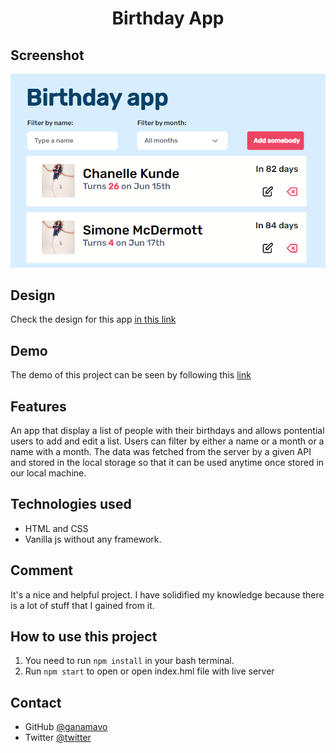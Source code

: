 <h1 align="center">Birthday App</h1>

## Screenshot
![Finished app screenshot](./assets/finished_app_screenshot.png)
## Design
  Check the design for this app [in this link](https://www.figma.com/file/dqm7MLlazeGPjqyi3UU3fM/Birthday-App-(Copy)?node-id=7%3A72)
## Demo
 The demo of this project can be seen by following this [link](https://birthday-app-rinon.netlify.app/)
## Features
An app that display a list of people with their birthdays and allows pontential users to add and edit a list. 
Users can filter by either a name or a month or a name with a month.
The data was fetched from the server by a given API and stored in the local storage so that it can be used anytime once stored in our local machine.
 
## Technologies used
- HTML and CSS
- Vanilla js without any framework.


## Comment
It's a nice and helpful project. I have solidified my knowledge because there is a lot of stuff that I gained from it.

## How to use this project
1. You need to run `npm install` in your bash terminal.
1. Run `npm start` to open or open index.hml file with live server

## Contact
 
-  GitHub [@ganamavo](https://github.com/ganamavo)
-  Twitter [@twitter](https://twitter.com/RTendrinomena)


